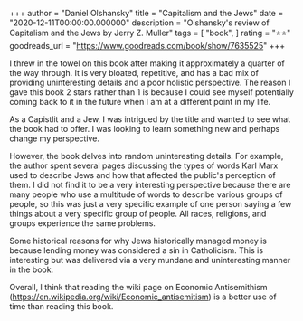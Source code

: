 +++
author = "Daniel Olshansky"
title = "Capitalism and the Jews"
date = "2020-12-11T00:00:00.000000"
description = "Olshansky's review of Capitalism and the Jews by Jerry Z. Muller"
tags = [
    "book",
]
rating = "⭐⭐"
goodreads_url = "https://www.goodreads.com/book/show/7635525"
+++

I threw in the towel on this book after making it approximately a quarter of the way through. It is very bloated, repetitive, and has a bad mix of providing uninteresting details and a poor holistic perspective. The reason I gave this book 2 stars rather than 1 is because I could see myself potentially coming back to it in the future when I am at a different point in my life.







As a Capistlit and a Jew, I was intrigued by the title and wanted to see what the book had to offer. I was looking to learn something new and perhaps change my perspective.







However, the book delves into random uninteresting details. For example, the author spent several pages discussing the types of words Karl Marx used to describe Jews and how that affected the public's perception of them. I did not find it to be a very interesting perspective because there are many people who use a multitude of words to describe various groups of people, so this was just a very specific example of one person saying a few things about a very specific group of people. All races, religions, and groups experience the same problems.







Some historical reasons for why Jews historically managed money is because lending money was considered a sin in Catholicism. This is interesting but was delivered via a very mundane and uninteresting manner in the book.







Overall, I think that reading the wiki page on Economic Antisemithism (https://en.wikipedia.org/wiki/Economic_antisemitism) is a better use of time than reading this book.

